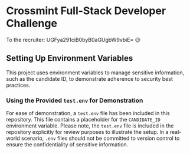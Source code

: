 # Crossmint Full-Stack Developer Challenge

To the recruiter: UGFya291ciB0byB0aGUgbW9vbiE= 😉

## Setting Up Environment Variables

This project uses environment variables to manage sensitive information, such as the candidate ID, to demonstrate adherence to security best practices.

### Using the Provided `test.env` for Demonstration

For ease of demonstration, a `test.env` file has been included in this repository. This file contains a placeholder for the `CANDIDATE_ID` environment variable. Please note, the `test.env` file is included in the repository explicitly for review purposes to illustrate the setup. In a real-world scenario, `.env` files should not be committed to version control to ensure the confidentiality of sensitive information.
